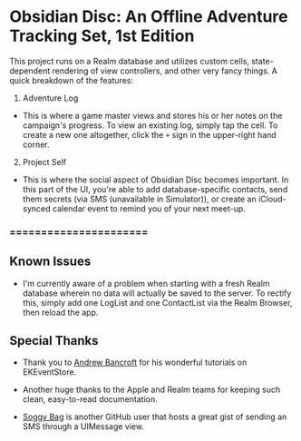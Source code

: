 # Obsidian Disc: An Offline Adventure Tracking Set, 1st Edition
This project runs on a Realm database and utilizes custom cells, state-dependent rendering of view controllers, and other very fancy things. A quick breakdown of the features: 
1. Adventure Log
  * This is where a game master views and stores his or her notes on the campaign's progress.  To view an existing log, simply tap the cell. To create a new one altogether, click the `+` sign in the upper-right hand corner.
2. Project Self
  * This is where the social aspect of Obsidian Disc becomes important. In this part of the UI, you're able to add database-specific contacts, send them secrets (via SMS (unavailable in Simulator)), or create an iCloud-synced calendar event to remind you of your next meet-up.
### ======================
## Known Issues
* I'm currently aware of a problem when starting with a fresh Realm database wherein no data will actually be saved to the server. To rectify this, simply add one LogList and one ContactList via the Realm Browser, then reload the app. 
## Special Thanks
* Thank you to [Andrew Bancroft](https://www.andrewcbancroft.com/2016/06/02/creating-calendar-events-with-event-kit-and-swift/) for his wonderful tutorials on EKEventStore. 

* Another huge thanks to the Apple and Realm teams for keeping such clean, easy-to-read documentation. 

* [Soggy Bag](https://gist.github.com/soggybag/1c863ab275e1c0e09936/revisions) is another GitHub user that hosts a great gist of sending an SMS through a UIMessage view. 
